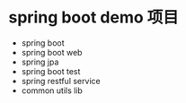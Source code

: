 # spring boot demo 项目
* spring boot
* spring boot web
* spring jpa
* spring boot test
* spring restful service
* common utils lib

